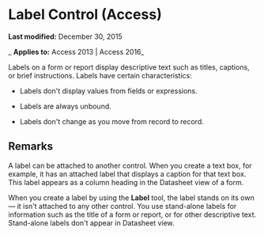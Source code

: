 
# Label Control (Access)

 **Last modified:** December 30, 2015

 _ **Applies to:** Access 2013 | Access 2016_

Labels on a form or report display descriptive text such as titles, captions, or brief instructions. Labels have certain characteristics:


- Labels don't display values from fields or expressions.
    
- Labels are always unbound.
    
- Labels don't change as you move from record to record.
    

## Remarks

A label can be attached to another control. When you create a text box, for example, it has an attached label that displays a caption for that text box. This label appears as a column heading in the Datasheet view of a form.

When you create a label by using the  **Label** tool, the label stands on its own — it isn't attached to any other control. You use stand-alone labels for information such as the title of a form or report, or for other descriptive text. Stand-alone labels don't appear in Datasheet view.

